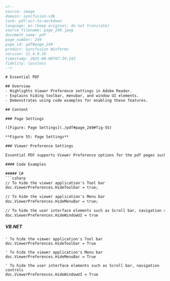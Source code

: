 ```html
<!-- 
source: image
domain: syncfusion-sdk
task: pdf-ocr-to-markdown
language: en (keep original; do not translate)
source_filename: page_249.jpeg
document_name: pdf
page_number: 249
page_id: pdf#page_249
product: Syncfusion Winforms
version: 11.4.0.26
timestamp: 2025-08-09T07:39:14Z
fidelity: lossless
-->

# Essential PDF

## Overview
- Highlights Viewer Preference settings in Adobe Reader.
- Explains hiding toolbar, menubar, and window UI elements.
- Demonstrates using code examples for enabling these features.

## Content

### Page Settings

![Figure: Page Settings](./pdf#page_249#fig-55)

**Figure 55: Page Settings**

### Viewer Preference Settings

Essential PDF supports Viewer Preference options for the pdf pages such as hiding toolbar, hiding menubar, and hiding window UI. The `HideToolbar`, `HideMenuBar`, and `HideWindowUI` properties can be used for enabling these features. The following code example illustrates this.

#### Code Examples

##### C#
```csharp
// To hide the viewer application's Tool bar
doc.ViewerPreferences.HideToolbar = true;

// To hide the viewer application's Menu bar
doc.ViewerPreferences.HideMenuBar = true;

// To hide the user interface elements such as Scroll bar, navigation controls
doc.ViewerPreferences.HideWindowUI = true
```

##### VB.NET
```vbnet
' To hide the viewer application's Tool bar
doc.ViewerPreferences.HideToolbar = True

' To hide the viewer application's Menu bar
doc.ViewerPreferences.HideMenuBar = True

' To hide the user interface elements such as Scroll bar, navigation controls
doc.ViewerPreferences.HideWindowUI = True
```

<!-- tags: [pdf, viewer-preference, settings, hide-toolbar, hide-menubar, hide-window-ui] keywords: [essential pdf, adobe reader, toolbar, menubar, window ui, properties, hidetoolbar, hidemenubar, hidewindowui] -->
```